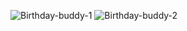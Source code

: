 
![Birthday-buddy-1](https://github.com/Firatalbayati/React/assets/47159612/0cb32899-e7e5-458f-9bcc-8f0c3fd39449)
![Birthday-buddy-2](https://github.com/Firatalbayati/React/assets/47159612/8aa4859c-c364-4117-b758-aae107a61e56)
